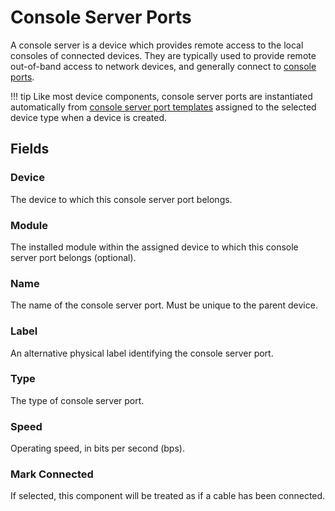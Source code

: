 # Console Server Ports

A console server is a device which provides remote access to the local consoles of connected devices. They are typically used to provide remote out-of-band access to network devices, and generally connect to [console ports](./consoleport.md).

!!! tip
    Like most device components, console server ports are instantiated automatically from [console server port templates](./consoleserverporttemplate.md) assigned to the selected device type when a device is created.

## Fields

### Device

The device to which this console server port belongs.

### Module

The installed module within the assigned device to which this console server port belongs (optional).

### Name

The name of the console server port. Must be unique to the parent device.

### Label

An alternative physical label identifying the console server port.

### Type

The type of console server port.

### Speed

Operating speed, in bits per second (bps).

### Mark Connected

If selected, this component will be treated as if a cable has been connected.
